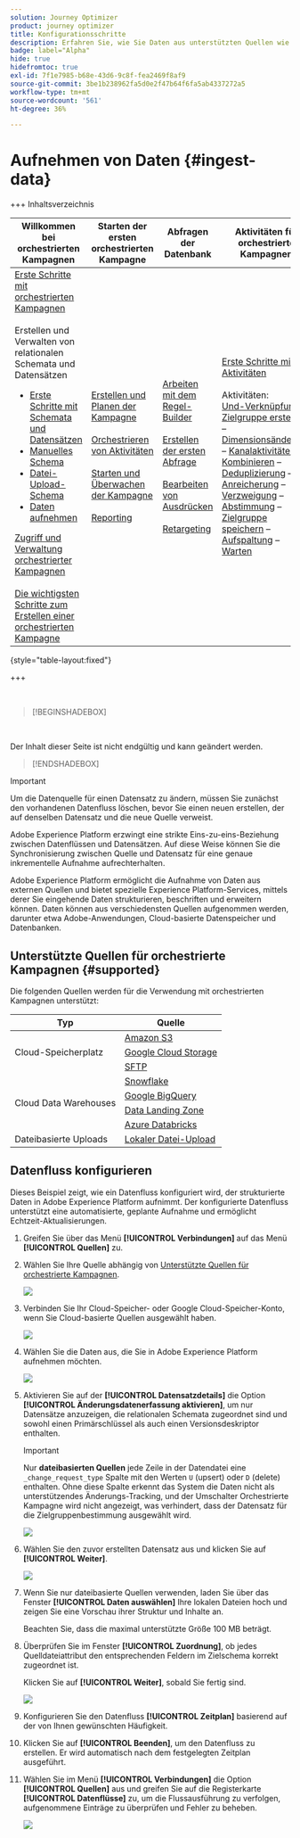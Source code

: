 ```yaml
---
solution: Journey Optimizer
product: journey optimizer
title: Konfigurationsschritte
description: Erfahren Sie, wie Sie Daten aus unterstützten Quellen wie SFTP, Cloud-Speicher oder Datenbanken in Adobe Experience Platform importieren.
badge: label="Alpha"
hide: true
hidefromtoc: true
exl-id: 7f1e7985-b68e-43d6-9c8f-fea2469f8af9
source-git-commit: 3be1b238962fa5d0e2f47b64f6fa5ab4337272a5
workflow-type: tm+mt
source-wordcount: '561'
ht-degree: 36%

---
```


# Aufnehmen von Daten {#ingest-data}

+++ Inhaltsverzeichnis

| Willkommen bei orchestrierten Kampagnen | Starten der ersten orchestrierten Kampagne | Abfragen der Datenbank | Aktivitäten für orchestrierte Kampagnen |
|---|---|---|---|
| [Erste Schritte mit orchestrierten Kampagnen](gs-orchestrated-campaigns.md)<br/><br/>Erstellen und Verwalten von relationalen Schemata und Datensätzen</br> <ul><li>[Erste Schritte mit Schemata und Datensätzen](gs-schemas.md)</li><li>[Manuelles Schema](manual-schema.md)</li><li>[Datei-Upload-Schema](file-upload-schema.md)</li><li>[Daten aufnehmen](ingest-data.md)</li></ul>[Zugriff und Verwaltung orchestrierter Kampagnen](access-manage-orchestrated-campaigns.md)<br/><br/>[Die wichtigsten Schritte zum Erstellen einer orchestrierten Kampagne](gs-campaign-creation.md) | [Erstellen und Planen der Kampagne](create-orchestrated-campaign.md)<br/><br/>[Orchestrieren von Aktivitäten](orchestrate-activities.md)<br/><br/>[Starten und Überwachen der Kampagne](start-monitor-campaigns.md)<br/><br/>[Reporting](reporting-campaigns.md) | [Arbeiten mit dem Regel-Builder](orchestrated-rule-builder.md)<br/><br/>[Erstellen der ersten Abfrage](build-query.md)<br/><br/>[Bearbeiten von Ausdrücken](edit-expressions.md)<br/><br/>[Retargeting](retarget.md) | [Erste Schritte mit Aktivitäten](activities/about-activities.md)<br/><br/>Aktivitäten:<br/>[Und-Verknüpfung](activities/and-join.md) – [Zielgruppe erstellen](activities/build-audience.md) – [Dimensionsänderung](activities/change-dimension.md) – [Kanalaktivitäten](activities/channels.md) – [Kombinieren](activities/combine.md) – [Deduplizierung](activities/deduplication.md) – [Anreicherung](activities/enrichment.md) – [Verzweigung](activities/fork.md) – [Abstimmung](activities/reconciliation.md) – [Zielgruppe speichern](activities/save-audience.md) – [Aufspaltung](activities/split.md) – [Warten](activities/wait.md) |

{style="table-layout:fixed"}

+++

</br>

>[!BEGINSHADEBOX]

</br>

Der Inhalt dieser Seite ist nicht endgültig und kann geändert werden.

>[!ENDSHADEBOX]

>[!IMPORTANT]
>
>Um die Datenquelle für einen Datensatz zu ändern, müssen Sie zunächst den vorhandenen Datenfluss löschen, bevor Sie einen neuen erstellen, der auf denselben Datensatz und die neue Quelle verweist.
>
>Adobe Experience Platform erzwingt eine strikte Eins-zu-eins-Beziehung zwischen Datenflüssen und Datensätzen. Auf diese Weise können Sie die Synchronisierung zwischen Quelle und Datensatz für eine genaue inkrementelle Aufnahme aufrechterhalten.

Adobe Experience Platform ermöglicht die Aufnahme von Daten aus externen Quellen und bietet spezielle Experience Platform-Services, mittels derer Sie eingehende Daten strukturieren, beschriften und erweitern können. Daten können aus verschiedensten Quellen aufgenommen werden, darunter etwa Adobe-Anwendungen, Cloud-basierte Datenspeicher und Datenbanken.

## Unterstützte Quellen für orchestrierte Kampagnen {#supported}

Die folgenden Quellen werden für die Verwendung mit orchestrierten Kampagnen unterstützt:

<table>
  <thead>
    <tr>
      <th>Typ</th>
      <th>Quelle</th>
    </tr>
  </thead>
  <tbody>
    <tr>
      <td rowspan="3">Cloud-Speicherplatz</td>
      <td><a href="https://experienceleague.adobe.com/de/docs/experience-platform/sources/ui-tutorials/create/cloud-storage/s3">Amazon S3</a></td>
    </tr>
    <tr>
      <td><a href="https://experienceleague.adobe.com/de/docs/experience-platform/sources/ui-tutorials/create/cloud-storage/google-cloud-storage">Google Cloud Storage</a></td>
    </tr>
    <tr>
      <td><a href="https://experienceleague.adobe.com/de/docs/experience-platform/sources/ui-tutorials/create/cloud-storage/sftp">SFTP</a></td>
    </tr>
      <td rowspan="4">Cloud Data Warehouses</td>
      <td><a href="https://experienceleague.adobe.com/de/docs/experience-platform/sources/ui-tutorials/create/databases/snowflake">Snowflake</a></td>
    </tr>
    <tr>
      <td><a href="https://experienceleague.adobe.com/de/docs/experience-platform/sources/ui-tutorials/create/databases/bigquery">Google BigQuery</a></td>
    </tr>
    <tr>
      <td><a href="https://experienceleague.adobe.com/de/docs/experience-platform/sources/ui-tutorials/create/cloud-storage/data-landing-zone">Data Landing Zone<a></td>
    </tr>
    <tr>
      <td><a href="https://experienceleague.adobe.com/de/docs/experience-platform/sources/ui-tutorials/create/databases/databricks">Azure Databricks</a></td>
    </tr>
    <tr>
      <td rowspan="3">Dateibasierte Uploads</td>
      <td><a href="https://experienceleague.adobe.com/de/docs/experience-platform/sources/ui-tutorials/create/local-system/local-file-upload">Lokaler Datei-Upload<a></td>
    </tr>

</tbody>
</table>

## Datenfluss konfigurieren

Dieses Beispiel zeigt, wie ein Datenfluss konfiguriert wird, der strukturierte Daten in Adobe Experience Platform aufnimmt. Der konfigurierte Datenfluss unterstützt eine automatisierte, geplante Aufnahme und ermöglicht Echtzeit-Aktualisierungen.

1. Greifen Sie über das Menü **[!UICONTROL Verbindungen]** auf das Menü **[!UICONTROL Quellen]** zu.

1. Wählen Sie Ihre Quelle abhängig von [Unterstützte Quellen für orchestrierte Kampagnen](#supported).

   ![](assets/admin_sources_1.png)

1. Verbinden Sie Ihr Cloud-Speicher- oder Google Cloud-Speicher-Konto, wenn Sie Cloud-basierte Quellen ausgewählt haben.

   ![](assets/admin_sources_2.png)

1. Wählen Sie die Daten aus, die Sie in Adobe Experience Platform aufnehmen möchten.

   ![](assets/S3_config_1.png)

1. Aktivieren Sie auf der **[!UICONTROL Datensatzdetails]** die Option **[!UICONTROL Änderungsdatenerfassung aktivieren]**, um nur Datensätze anzuzeigen, die relationalen Schemata zugeordnet sind und sowohl einen Primärschlüssel als auch einen Versionsdeskriptor enthalten.

   >[!IMPORTANT]
   >
   > Nur **dateibasierten Quellen** jede Zeile in der Datendatei eine `_change_request_type` Spalte mit den Werten `U` (upsert) oder `D` (delete) enthalten. Ohne diese Spalte erkennt das System die Daten nicht als unterstützendes Änderungs-Tracking, und der Umschalter Orchestrierte Kampagne wird nicht angezeigt, was verhindert, dass der Datensatz für die Zielgruppenbestimmung ausgewählt wird.

   ![](assets/S3_config_6.png)

1. Wählen Sie den zuvor erstellten Datensatz aus und klicken Sie auf **[!UICONTROL Weiter]**.

   ![](assets/S3_config_3.png)

1. Wenn Sie nur dateibasierte Quellen verwenden, laden Sie über das Fenster **[!UICONTROL Daten auswählen]** Ihre lokalen Dateien hoch und zeigen Sie eine Vorschau ihrer Struktur und Inhalte an.

   Beachten Sie, dass die maximal unterstützte Größe 100 MB beträgt.

1. Überprüfen Sie im Fenster **[!UICONTROL Zuordnung]**, ob jedes Quelldateiattribut den entsprechenden Feldern im Zielschema korrekt zugeordnet ist.

   Klicken Sie auf **[!UICONTROL Weiter]**, sobald Sie fertig sind.

   ![](assets/S3_config_4.png)

1. Konfigurieren Sie den Datenfluss **[!UICONTROL Zeitplan]** basierend auf der von Ihnen gewünschten Häufigkeit.

1. Klicken Sie auf **[!UICONTROL Beenden]**, um den Datenfluss zu erstellen. Er wird automatisch nach dem festgelegten Zeitplan ausgeführt.

1. Wählen Sie im Menü **[!UICONTROL Verbindungen]** die Option **[!UICONTROL Quellen]** aus und greifen Sie auf die Registerkarte **[!UICONTROL Datenflüsse]** zu, um die Flussausführung zu verfolgen, aufgenommene Einträge zu überprüfen und Fehler zu beheben.

   ![](assets/S3_config_5.png)

